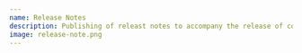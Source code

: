 ```yaml
---
name: Release Notes
description: Publishing of releast notes to accompany the release of code or artifacts.
image: release-note.png
---
```

